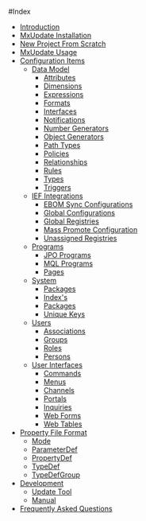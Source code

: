 <!--
 *
 *  This file is part of MxUpdate <http://www.mxupdate.org>.
 *
 *  MxUpdate is a deployment tool for a PLM platform to handle
 *  administration objects as single update files (configuration item).
 *
 *  Copyright (C) 2008-2016 The MxUpdate Team
 *
 *  The Manual of MxUpdate is licensed under a CC BY-NC-SA 4.0 license
 *  (Creative Commons Attribution-NonCommercial-ShareAlike 4.0 
 *  International 4.0 license).
 *
 *  You should have received a copy of the license along with this
 *  work. If not, see <http://creativecommons.org/licenses/by-nc-sa/4.0/>.
 *
-->

#Index

* [Introduction](Start.md)
* [MxUpdate Installation](UpdateInstallation.md)
* [New Project From Scratch](NewProject.md)
* [MxUpdate Usage](UpdateUsage.md)
* [Configuration Items](CI_.md)
    * [Data Model](CI_DM_.md)
        * [Attributes](CI_DM_Attribute.md)
        * [Dimensions](CI_DM_Dimension.md)
        * [Expressions](CI_DM_Expression.md)
        * [Formats](CI_DM_Format.md)
        * [Interfaces](CI_DM_Interface.md)
        * [Notifications](CI_DM_Notification.md)
        * [Number Generators](CI_DM_NumberGenerator.md)
        * [Object Generators](CI_DM_ObjectGenerator.md)
        * [Path Types](CI_DM_PathType.md)
        * [Policies](CI_DM_Policy.md)
        * [Relationships](CI_DM_Relationship.md)
        * [Rules](CI_DM_Rule.md)
        * [Types](CI_DM_Type.md)
        * [Triggers](CI_DM_Trigger.md)
    * [IEF Integrations](CI_IEF_.md)
        * [EBOM Sync Configurations](CI_IEF_EBOMSyncConfig.md)
        * [Global Configurations](CI_IEF_GlobalConfig.md)
        * [Global Registries](CI_IEF_GlobalRegistry.md)
        * [Mass Promote Configuration](CI_IEF_MassPromoteConfig.md)
        * [Unassigned Registries](CI_IEF_UnassignedRegistry.md)
    * [Programs](CI_Program_.md)
        * [JPO Programs](CI_Program_JPO.md)
        * [MQL Programs](CI_Program_MQL.md)
        * [Pages](CI_Program_Page.md)
    * [System](CI_System_.md)
        * [Packages](CI_System_Package.md)
        * [Index's](CI_System_Index.md)
        * [Packages](CI_System_Package.md)
        * [Unique Keys](CI_System_UniqueKey.md)
    * [Users](CI_User_.md)
        * [Associations](CI_User_Association.md)
        * [Groups](CI_User_Group.md)
        * [Roles](CI_User_Role.md)
        * [Persons](CI_User_Person.md)
    * [User Interfaces](CI_UI_.md)
        * [Commands](CI_UI_Command.md)
        * [Menus](CI_UI_Menu.md)
        * [Channels](CI_UI_Channel.md)
        * [Portals](CI_UI_Portal.md)
        * [Inquiries](CI_UI_Inquiry.md)
        * [Web Forms](CI_UI_Form.md)
        * [Web Tables](CI_UI_Table.md)
* [Property File Format](UpdatePropertyFileFormat_.md)
    * [Mode](UpdatePropertyFileFormat_Mode.md)
    * [ParameterDef](UpdatePropertyFileFormat_ParameterDef.md)
    * [PropertyDef](UpdatePropertyFileFormat_PropertyDef.md)
    * [TypeDef](UpdatePropertyFileFormat_TypeDef.md)
    * [TypeDefGroup](UpdatePropertyFileFormat_TypeDefGroup.md)
* [Development](Development_.md)
    * [Update Tool](Development_Update.md)
    * [Manual](Development_Manual.md)
* [Frequently Asked Questions](FAQ.md)
